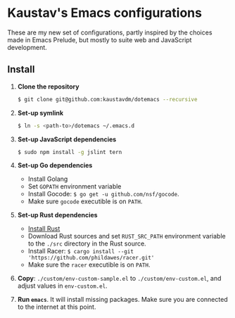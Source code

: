 # Kaustav's Emacs configurations

These are my new set of configurations, partly inspired by the choices made in Emacs Prelude, but mostly to suite web and JavaScript development.

## Install

1. **Clone the repository**

    ```bash
    $ git clone git@github.com:kaustavdm/dotemacs --recursive
    ```

2. **Set-up symlink**

    ```bash
    $ ln -s <path-to>/dotemacs ~/.emacs.d
    ```

3. **Set-up JavaScript dependencies**

    ```bash
    $ sudo npm install -g jslint tern
    ```

4. **Set-up Go dependencies**

    - Install Golang
    - Set `GOPATH` environment variable
    - Install Gocode: `$ go get -u github.com/nsf/gocode`.
    - Make sure `gocode` executible is on `PATH`.

5. **Set-up Rust dependencies**

    - [Install Rust](https://www.rust-lang.org/install.html)
    - Download Rust sources and set `RUST_SRC_PATH` environment variable to the `./src` directory in the Rust source.
    - Install Racer: `$ cargo install --git 'https://github.com/phildawes/racer.git'`
    - Make sure the `racer` executible is on `PATH`.

6. **Copy**: `./custom/env-custom-sample.el` to `./custom/env-custom.el`, and adjust values in `env-custom.el`.

7. **Run `emacs`**. It will install missing packages. Make sure you are connected to the internet at this point.
